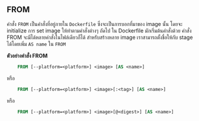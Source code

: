 ## FROM

คำสั่ง `FROM` เป็นคำสั่งที่อยู่ภายใน `Dockerfile` ซึ่งจะเป็นการบอกที่มาของ image นั้น โดยจะ initialize การ set image ให้ทำตามคำสั่งต่างๆ ถัดไป
ใน Dockerfile มักเริ่มต้นคำสั่งด้วย คำสั่ง FROM จะมีได้หลายคำสั่งในไฟล์เดียวก็ได้ สำหรับสร้างหลาย image เราสามารถตั้งชื่อให้กับ stage ได้โดยเพิ่ม
`AS name` ใน `FROM` 

**ตัวอย่างคำสั่ง FROM**

```dockerfile
    FROM [--platform=<platform>] <image> [AS <name>]
```
หรือ


```dockerfile
    FROM [--platform=<platform>] <image>[:<tag>] [AS <name>]
```

หรือ

```dockerfile
    FROM [--platform=<platform>] <image>[@<digest>] [AS <name>]

```

